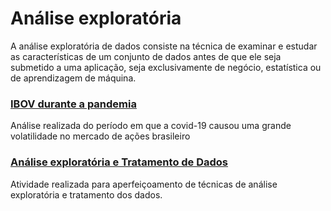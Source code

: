 # Análise exploratória

A análise exploratória de dados consiste na técnica de examinar e estudar as características de um conjunto de dados antes de que ele seja submetido a uma aplicação, seja exclusivamente de negócio, estatística ou de aprendizagem de máquina.

### [IBOV durante a pandemia](https://github.com/igormartins0301/Analises_exploratorias_dados/blob/main/An%C3%A1lise%20explorat%C3%B3ria%20IBOV.ipynb)
Análise realizada do período em que a covid-19 causou uma grande volatilidade no mercado de ações brasileiro


### [Análise exploratória e Tratamento de Dados](https://github.com/igormartins0301/Analises_exploratorias_dados/blob/main/Tratamento_e_analise_exploratoria.ipynb)

Atividade realizada para aperfeiçoamento de técnicas de análise exploratória e tratamento dos dados.
